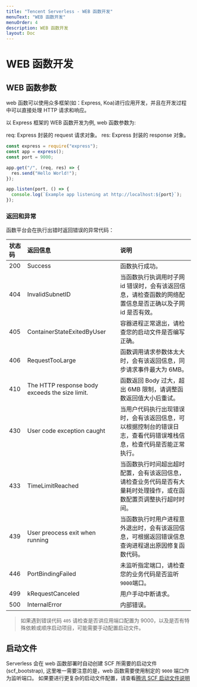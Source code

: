 ```yaml
---
title: "Tencent Serverless - WEB 函数开发"
menuText: "WEB 函数开发"
menuOrder: 4
description: WEB 函数开发
layout: Doc
---
```


# WEB 函数开发

## WEB 函数参数

web 函数可以使用众多框架(如：Express, Koa)进行应用开发，并且在开发过程中可以直接处理 HTTP 请求和响应。

以 Express 框架的 WEB 函数开发为例, web 函数参数为:

req: Express 封装的 request 请求对象。
res: Express 封装的 response 对象。

```js
const express = require("express");
const app = express();
const port = 9000;

app.get("/", (req, res) => {
  res.send("Hello World!");
});

app.listen(port, () => {
  console.log(`Example app listening at http://localhost:${port}`);
});
```

### 返回和异常

函数平台会在执行出错时返回错误的异常代码：

| 状态码 | 返回信息                                       | 说明                                                                                                               |
| :----- | :--------------------------------------------- | :----------------------------------------------------------------------------------------------------------------- |
| 200    | Success                                        | 函数执行成功。                                                                                                     |
| 404    | InvalidSubnetID                                | 当函数执行执调用时子网 id 错误时，会有该返回信息，请检查函数的网络配置信息是否正确以及子网 id 是否有效。           |
| 405    | ContainerStateExitedByUser                     | 容器进程正常退出，请检查您的启动文件是否编写正确。                                                                 |
| 406    | RequestTooLarge                                | 函数调用请求参数体太大时，会有该返回信息，同步请求事件最大为 6MB。                                                 |
| 410    | The HTTP response body exceeds the size limit. | 函数返回 Body 过大，超出 6MB 限制，请调整函数返回值大小后重试。                                                    |
| 430    | User code exception caught                     | 当用户代码执行出现错误时，会有该返回信息，可以根据控制台的错误日志，查看代码错误堆栈信息，检查代码是否能正常执行。 |
| 433    | TimeLimitReached                               | 当函数执行时间超出超时配置，会有该返回信息，请检查业务代码是否有大量耗时处理操作，或在函数配置页调整执行超时时间。 |
| 439    | User preocess exit when running                | 当函数执行时用户进程意外退出时，会有该返回信息，可根据返回错误信息查询进程退出原因修复函数代码。                   |
| 446    | PortBindingFailed                              | 未监听指定端口，请检查您的业务代码是否监听`9000`端口。                                                             |
| 499    | kRequestCanceled                               | 用户手动中断请求。                                                                                                 |
| 500    | InternalError                                  | 内部错误。                                                                                                         |

> 如果遇到错误代码 `405` 请检查是否讲应用端口配置为 9000，以及是否有特殊依赖或顺序启动项目，可能需要手动配置启动文件。

## 启动文件

Serverless 会在 web 函数部署时自动创建 SCF 所需要的启动文件(scf_bootstrap), 这里唯一需要注意的是，web 函数需要使用制定的 `9000` 端口作为监听端口。
如果要进行更复杂的启动文件配置，请查看[腾讯 SCF 启动文件说明](https://cloud.tencent.com/document/product/583/56126)
